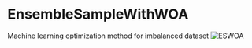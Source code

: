 # EnsembleSampleWithWOA
Machine learning optimization method for imbalanced dataset
![ESWOA](https://github.com/wuhanyi70/EnsembleSampleWithWOA/assets/109863077/6089b70d-6564-44b7-87db-a69c7da641f0)
